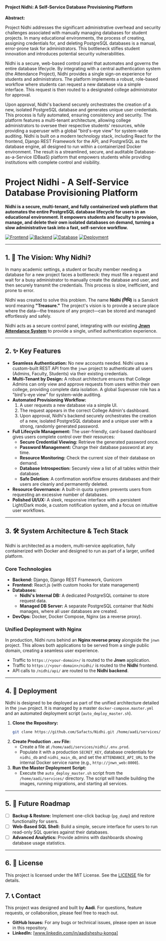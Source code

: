 
#### **Project Nidhi: A Self-Service Database Provisioning Platform**

**Abstract:**

Project Nidhi addresses the significant administrative overhead and security challenges associated with manually managing databases for student projects. In many educational environments, the process of creating, assigning credentials for, and deleting PostgreSQL databases is a manual, error-prone task for administrators. This bottleneck stifles student innovation and introduces potential security vulnerabilities.

Nidhi is a secure, web-based control panel that automates and governs the entire database lifecycle. By integrating with a central authentication system (the Attendance Project), Nidhi provides a single sign-on experience for students and administrators. The platform implements a robust, role-based workflow where students can request a new database via a simple interface. This request is then routed to a designated college administrator for approval.

Upon approval, Nidhi's backend securely orchestrates the creation of a new, isolated PostgreSQL database and generates unique user credentials. This process is fully automated, ensuring consistency and security. The platform features a multi-tenant architecture, allowing college administrators to oversee their respective students' resources, while providing a superuser with a global "bird's-eye view" for system-wide auditing. Nidhi is built on a modern technology stack, including React for the frontend, Django REST Framework for the API, and PostgreSQL as the database engine, all designed to run within a containerized Docker environment. The result is a streamlined, secure, and auditable Database-as-a-Service (DBaaS) platform that empowers students while providing institutions with complete control and visibility.


# Project Nidhi - A Self-Service Database Provisioning Platform

**Nidhi is a secure, multi-tenant, and fully containerized web platform that automates the entire PostgreSQL database lifecycle for users in an educational environment. It empowers students and faculty to provision, manage, and delete their own isolated databases on demand, turning a slow administrative task into a fast, self-service workflow.**

[![Frontend](https://img.shields.io/badge/Frontend-React.js-61DAFB?logo=react)](https://reactjs.org/)
[![Backend](https://img.shields.io/badge/Backend-Django%20REST-092E20?logo=django)](https://www.djangoproject.com/)
[![Database](https://img.shields.io/badge/Database-PostgreSQL-336791?logo=postgresql)](https://www.postgresql.org/)
[![Deployment](https://img.shields.io/badge/Deployment-Docker%20%26%20Nginx-2496ED?logo=docker)](https://www.docker.com/)

---

## **1. 🎯 The Vision: Why Nidhi?**

In many academic settings, a student or faculty member needing a database for a new project faces a bottleneck: they must file a request and wait for a busy administrator to manually create the database and user, and then securely transmit the credentials. This process is slow, inefficient, and prone to error.

Nidhi was created to solve this problem. The name **Nidhi (निधि)** is a Sanskrit word meaning **"Treasure."** The project's vision is to provide a secure place where the data—the treasure of any project—can be stored and managed effortlessly and safely.

Nidhi acts as a secure control panel, integrating with our existing **[Jnwn Attendance System](https://github.com/Safacts/jnwn)** to provide a single, unified authentication experience.

---

## **2. ✨ Key Features**

-   **Seamless Authentication:** No new accounts needed. Nidhi uses a custom-built REST API from the `jnwn` project to authenticate all users (Admins, Faculty, Students) via their existing credentials.
-   **Multi-Tenant by Design:** A robust architecture ensures that College Admins can only view and approve requests from users within their own college, providing complete data isolation. A global Superuser role has a "bird's-eye view" for system-wide auditing.
-   **Automated Provisioning Workflow:**
    1.  A user requests a new database via a simple UI.
    2.  The request appears in the correct College Admin's dashboard.
    3.  Upon approval, Nidhi's backend securely orchestrates the creation of a new, isolated PostgreSQL database and a unique user with a strong, randomly generated password.
-   **Full Lifecycle Management:** The user-friendly, card-based dashboard gives users complete control over their resources:
    -   **Secure Credential Viewing:** Retrieve the generated password once.
    -   **Password Management:** Change their database password at any time.
    -   **Resource Monitoring:** Check the current size of their database on demand.
    -   **Database Introspection:** Securely view a list of all tables within their database.
    -   **Safe Deletion:** A confirmation workflow ensures databases and their users are cleanly and permanently deleted.
-   **Resource Governance:** A built-in quota system prevents users from requesting an excessive number of databases.
-   **Polished UI/UX:** A sleek, responsive interface with a persistent Light/Dark mode, a custom notification system, and a focus on intuitive user workflows.

---

## **3. 🛠️ System Architecture & Tech Stack**

Nidhi is architected as a modern, multi-service application, fully containerized with Docker and designed to run as part of a larger, unified platform.

### **Core Technologies**
*   **Backend:** Django, Django REST Framework, Gunicorn
*   **Frontend:** React.js (with custom hooks for state management)
*   **Databases:**
    *   **Nidhi's Internal DB:** A dedicated PostgreSQL container to store request data.
    *   **Managed DB Server:** A separate PostgreSQL container that Nidhi manages, where all user databases are created.
*   **DevOps:** Docker, Docker Compose, Nginx (as a reverse proxy).

### **Unified Deployment with Nginx**
In production, Nidhi runs behind an **Nginx reverse proxy** alongside the `jnwn` project. This allows both applications to be served from a single public domain, creating a seamless user experience.
*   Traffic to `https://<your-domain>/` is routed to the **Jnwn** application.
*   Traffic to `https://<your-domain>/nidhi/` is routed to the **Nidhi** frontend.
*   API calls to `/nidhi/api/` are routed to the **Nidhi backend**.

---

## **4. 🚀 Deployment**

Nidhi is designed to be deployed as part of the unified architecture detailed in the `jnwn` project. It is managed by a master `docker-compose.master.yml` and an automated deployment script (`auto_deploy_master.sh`).

1.  **Clone the Repository:**
    ```bash
    git clone https://github.com/Safacts/Nidhi.git /home/aadi/services/nidhi
    ```
2.  **Create Production `.env` File:**
    *   Create a file at `/home/aadi/services/nidhi/.env.prod`.
    *   Populate it with a production `SECRET_KEY`, database credentials for `nidhi_db` and `nidhi_main_db`, and set the `ATTENDANCE_API_URL` to the internal Docker service name (e.g., `http://jnwn_web:8000`).
3.  **Run the Master Deployment Script:**
    *   Execute the `auto_deploy_master.sh` script from the `/home/aadi/services/` directory. The script will handle building the images, running migrations, and starting all services.

---

## **5. 🎯 Future Roadmap**

-   [ ] **Backup & Restore:** Implement one-click backup (`pg_dump`) and restore functionality for users.
-   [ ] **Web-Based SQL Shell:** Build a simple, secure interface for users to run read-only SQL queries against their databases.
-   [ ] **Advanced Analytics:** Provide admins with dashboards showing database usage statistics.

---

## **6. 📜 License**

This project is licensed under the MIT License. See the [LICENSE](LICENSE) file for details.


## **7. 📞 Contact**

This project was designed and built by **Aadi**. For questions, feature requests, or collaboration, please feel free to reach out.

-   **GitHub Issues:** For any bugs or technical issues, please open an issue in this repository.
-   **LinkedIn:** [www.linkedin.com/in/aadisheshu-konga]